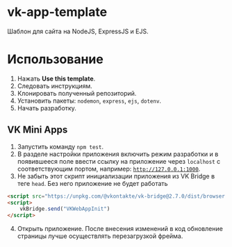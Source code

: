 # vk-app-template
Шаблон для сайта на NodeJS, ExpressJS и EJS.

# Использование
1. Нажать **Use this template**.
2. Следовать инструкциям.
3. Клонировать полученный репозиторий.
4. Установить пакеты: `nodemon`, `express`, `ejs`, `dotenv`.
5. Начать разработку.

## VK Mini Apps

1. Запустить команду `npm test`.
2. В разделе настройки приложения включить режим разработки и в появившееся поле ввести ссылку на приложение через `localhost` с соответствующим портом, например: [`http://127.0.0.1:1000`](http://127.0.0.1:1000).
3. Не забыть этот скрипт инициализации приложения из VK Bridge в теге `head`. Без него приложение не будет работать
```html
<script src="https://unpkg.com/@vkontakte/vk-bridge@2.7.0/dist/browser.min.js"></script>
<script>
    vkBridge.send("VKWebAppInit")
</script>
```
4. Открыть приложение. После внесения изменений в код обновление страницы лучше осуществлять перезагрузкой фрейма.
